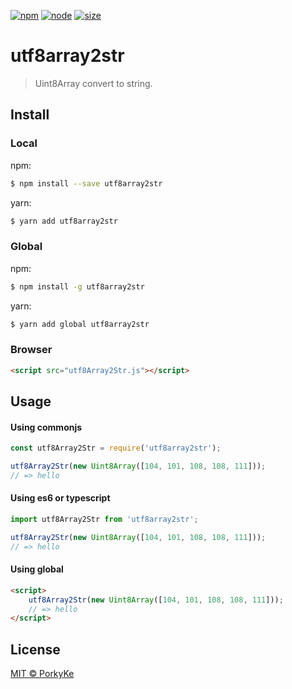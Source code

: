 [![npm][npm]][npm-url]
[![node][node]][node-url]
[![size][size]][size-url]

# utf8array2str

> Uint8Array convert to string.


## Install


### Local

npm:

```sh
$ npm install --save utf8array2str
```

yarn:

```sh
$ yarn add utf8array2str
```

### Global

npm:

```sh
$ npm install -g utf8array2str
```

yarn:

```sh
$ yarn add global utf8array2str
```


### Browser

```html
<script src="utf8Array2Str.js"></script>
```


## Usage

#### Using commonjs

```js
const utf8Array2Str = require('utf8array2str');

utf8Array2Str(new Uint8Array([104, 101, 108, 108, 111]));
// => hello
```

#### Using es6 or typescript

```js
import utf8Array2Str from 'utf8array2str';

utf8Array2Str(new Uint8Array([104, 101, 108, 108, 111]));
// => hello
```

#### Using global

```html
<script>
	utf8Array2Str(new Uint8Array([104, 101, 108, 108, 111]));
    // => hello
</script>
```

## License

[MIT © PorkyKe](./LICENSE)

[npm]: https://img.shields.io/npm/v/utf8array2str.svg
[npm-url]: https://npmjs.com/package/utf8array2str
[node]: https://img.shields.io/node/v/utf8array2str.svg
[node-url]: https://nodejs.org
[size]: https://packagephobia.now.sh/badge?p=utf8array2str
[size-url]: https://packagephobia.now.sh/result?p=utf8array2str
